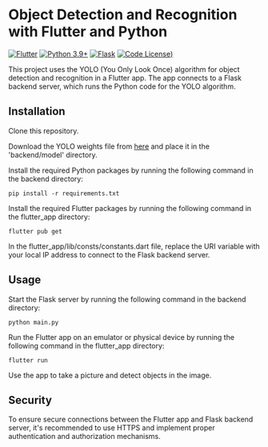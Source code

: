 # Object Detection and Recognition with Flutter and Python

[![Flutter](https://img.shields.io/badge/Flutter-02569B?style=for-the-badge&logo=flutter&logoColor=white)](https://docs.flutter.dev/get-started/install)
[![Python 3.9+](https://img.shields.io/badge/python-3.9+-blue.svg)](https://www.python.org/downloads/release/python-390/)
[![Flask](https://img.shields.io/badge/Flask-000000?style=for-the-badge&logo=flask&logoColor=white)](https://flask.palletsprojects.com/en/2.2.x/quickstart/)
[![Code License](https://img.shields.io/badge/License-MIT-yellow.svg))](https://github.com/narogishin/object-detection-app/LICENSE)

This project uses the YOLO (You Only Look Once) algorithm for object detection and recognition in a Flutter app. The app connects to a Flask backend server, which runs the Python code for the YOLO algorithm.

## Installation
Clone this repository.

Download the YOLO weights file from [here](https://drive.google.com/file/d/1Z-jrUIoIQPUDNYaXE9GyHnliMvwspP82/view?usp=share_link) and place it in the 'backend/model' directory.

Install the required Python packages by running the following command in the backend directory:

```pip install -r requirements.txt```

Install the required Flutter packages by running the following command in the flutter_app directory:

```flutter pub get```

In the flutter_app/lib/consts/constants.dart file, replace the URI variable with your local IP address to connect to the Flask backend server.

## Usage

Start the Flask server by running the following command in the backend directory:

```python main.py```

Run the Flutter app on an emulator or physical device by running the following command in the flutter_app directory:

```flutter run```

Use the app to take a picture and detect objects in the image.

## Security

To ensure secure connections between the Flutter app and Flask backend server, it's recommended to use HTTPS and implement proper authentication and authorization mechanisms.
